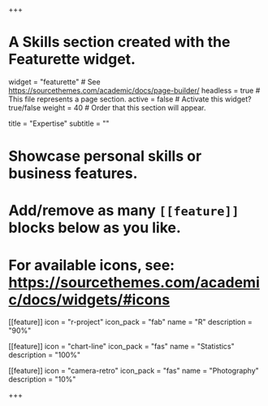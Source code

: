 +++
# A Skills section created with the Featurette widget.
widget = "featurette"  # See https://sourcethemes.com/academic/docs/page-builder/
headless = true  # This file represents a page section.
active = false  # Activate this widget? true/false
weight = 40 # Order that this section will appear.

title = "Expertise"
subtitle = ""

# Showcase personal skills or business features.
# 
# Add/remove as many `[[feature]]` blocks below as you like.
# 
# For available icons, see: https://sourcethemes.com/academic/docs/widgets/#icons

[[feature]]
  icon = "r-project"
  icon_pack = "fab"
  name = "R"
  description = "90%"
  
[[feature]]
  icon = "chart-line"
  icon_pack = "fas"
  name = "Statistics"
  description = "100%"  
  
[[feature]]
  icon = "camera-retro"
  icon_pack = "fas"
  name = "Photography"
  description = "10%"

+++
